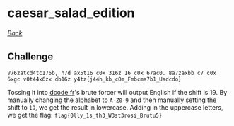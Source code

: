 # caesar_salad_edition
###### [Back](../README.md)

## Challenge
`V76zatcd4tc176b, h7d ax5t16 c0x 316z 16 c0x 67ac0. 8a7zaxbb c7 c0x 6xgc
v0t44x6zx db16z y4tz{j44h_kb_c0m_Fmbcma7b1_Uadcdo}`

Tossing it into [dcode.fr](https://www.dcode.fr/rot-cipher)'s brute forcer will
output English if the shift is 19. By manually changing the alphabet to
`A-Z0-9` and then manually setting the shift to `19`, we get the result in
lowercase. Adding in the uppercase letters, we get the flag:
`flag{0lly_1s_th3_W3st3rosi_Brutu5}`

